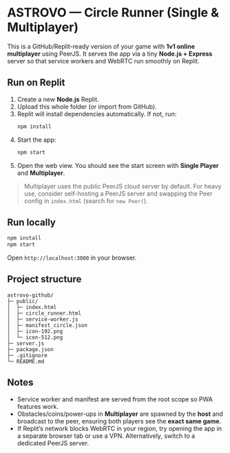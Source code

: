 # ASTROVO — Circle Runner (Single & Multiplayer)

This is a GitHub/Replit-ready version of your game with **1v1 online multiplayer** using PeerJS.
It serves the app via a tiny **Node.js + Express** server so that service workers and WebRTC run smoothly on Replit.

## Run on Replit
1. Create a new **Node.js** Replit.
2. Upload this whole folder (or import from GitHub).
3. Replit will install dependencies automatically. If not, run:
   ```bash
   npm install
   ```
4. Start the app:
   ```bash
   npm start
   ```
5. Open the web view. You should see the start screen with **Single Player** and **Multiplayer**.

> Multiplayer uses the public PeerJS cloud server by default. For heavy use, consider self-hosting a PeerJS server and swapping the Peer config in `index.html` (search for `new Peer(`).

## Run locally
```bash
npm install
npm start
```
Open `http://localhost:3000` in your browser.

## Project structure
```
astrovo-github/
├─ public/
│  ├─ index.html
│  ├─ circle_runner.html
│  ├─ service-worker.js
│  ├─ manifest_circle.json
│  ├─ icon-192.png
│  └─ icon-512.png
├─ server.js
├─ package.json
├─ .gitignore
└─ README.md
```

## Notes
- Service worker and manifest are served from the root scope so PWA features work.
- Obstacles/coins/power-ups in **Multiplayer** are spawned by the **host** and broadcast to the peer, ensuring both players see the **exact same game**.
- If Replit’s network blocks WebRTC in your region, try opening the app in a separate browser tab or use a VPN. Alternatively, switch to a dedicated PeerJS server.
